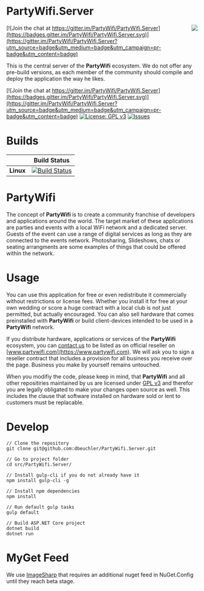 PartyWifi.Server
=============

<img align="right" src="https://github.com/dbeuchler/PartyWifi.Server/raw/master/src/PartyWifi.Server/wwwroot/img/logo.png">

[![Join the chat at https://gitter.im/PartyWifi/PartyWifi.Server](https://badges.gitter.im/PartyWifi/PartyWifi.Server.svg)](https://gitter.im/PartyWifi/PartyWifi.Server?utm_source=badge&utm_medium=badge&utm_campaign=pr-badge&utm_content=badge)

This is the central server of the **PartyWifi** ecosystem. We do not offer any pre-build versions, as each member of the community should compile and deploy the application the way he likes.

[![Join the chat at https://gitter.im/PartyWifi/PartyWifi.Server](https://badges.gitter.im/PartyWifi/PartyWifi.Server.svg)](https://gitter.im/PartyWifi/PartyWifi.Server?utm_source=badge&utm_medium=badge&utm_campaign=pr-badge&utm_content=badge)
[![License: GPL v3](https://img.shields.io/badge/License-GPL%20v3-blue.svg)](http://www.gnu.org/licenses/gpl-3.0)
[![Issues](https://img.shields.io/github/issues/PartyWifi/PartyWifi.Server.svg)](https://github.com/PartyWifi/PartyWifi.Server/issues)

# Builds

|             |Build Status|
|-------------|:----------:|
|**Linux**|[![Build Status](https://travis-ci.org/PartyWifi/PartyWifi.Server.svg?branch=dev)](https://travis-ci.org/PartyWifi/PartyWifi.Server)|

# PartyWifi
The concept of **PartyWifi** is to create a community franchise of developers and applications around the world. The target market of these applications are parties and events with a local WiFi network and a dedicated server. Guests of the event can use a range of digital services as long as they are connected to the events network. Photosharing, Slideshows, chats or seating arrangments are some examples of things that could be offered within the network.

# Usage
You can use this application for free or even redistribute it commercially without restrictions or license fees. Whether you install it for free at your own wedding or score a huge contract with a local club is not just permitted, but actually encouraged. You can also sell hardware that comes preinstalled with **PartyWifi** or build client-devices intended to be used in a **PartyWifi** network.

If you distribute hardware, applications or services of the **PartyWifi** ecosystem, you can [contact us](mailto:reseller@partywifi.com) to be listed as on official reseller on [www.partywifi.com](https://www.partywifi.com). We will ask you to sign a reseller contract that includes a provision for all business you receive over the page. Business you make by yourself remains untouched.

When you modifiy the code, please keep in mind, that **PartyWifi** and all other repositiries maintained by us are licensed under [GPL v3](blob/master/LICENSE) and therefor you are legally obligated to make your changes open source as well. This includes the clause that software installed on hardware sold or lent to customers must be replacable. 

# Develop
````
// Clone the repository
git clone git@github.com:dbeuchler/PartyWifi.Server.git

// Go to project folder
cd src/PartyWifi.Server/

// Install gulp-cli if you do not already have it
npm install gulp-cli -g

// Install npm dependencies
npm install

// Run default gulp tasks
gulp default

// Build ASP.NET Core project
dotnet build
dotnet run
````

# MyGet Feed
We use [ImageSharp](https://github.com/JimBobSquarePants/ImageSharp) that requires an additional nuget feed in NuGet.Config until they reach beta stage.
